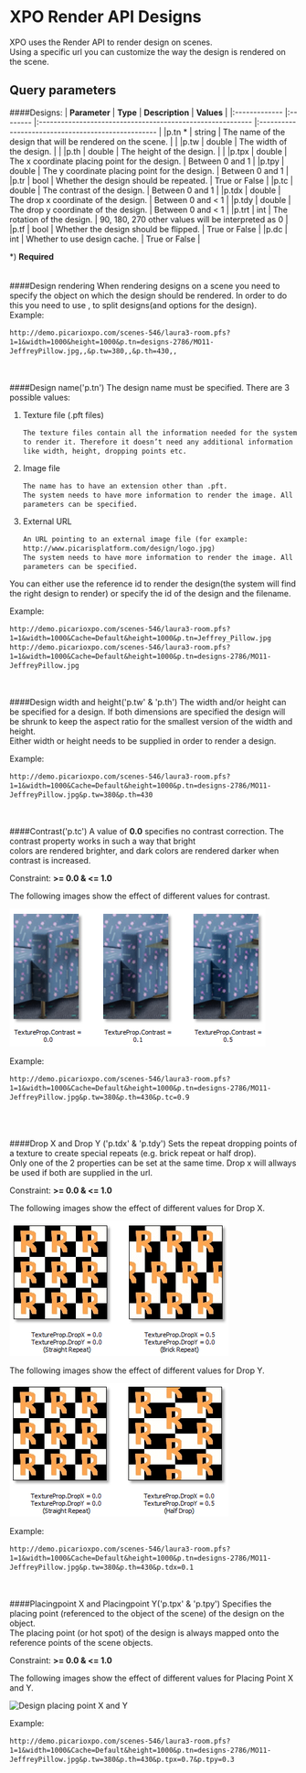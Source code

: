 # XPO Render API Designs

XPO uses the Render API to render design on scenes.<br/>
Using a specific url you can customize the way the design is rendered on the scene.

## Query parameters
####Designs:
| **Parameter** | **Type** | **Description**                   						    | **Values** 						  				 |
|:------------- |:-------- |:---------------------------------------------------------- |:-------------------------------------------------- |
|p.tn *			| string   | The name of the design that will be rendered on the scene. | 								  	                 |
|p.tw 			| double   | The width of the design.								    | 								  	                 |
|p.th 			| double   | The height of the design.								    | 								  	                 |
|p.tpx 			| double   | The x coordinate placing point for the design.			    | Between 0 and 1				  	                 |
|p.tpy 			| double   | The y coordinate placing point for the design.			    | Between 0 and 1				  	                 |
|p.tr 			| bool     | Whether the design should be repeated.					    | True or False					  	                 |
|p.tc 			| double   | The contrast of the design.							    | Between 0 and 1				  	                 |
|p.tdx 			| double   | The drop x coordinate of the design.					    | Between 0 and < 1				  	                 |
|p.tdy 			| double   | The drop y coordinate of the design.					    | Between 0 and < 1				  	                 |
|p.trt 			| int	   | The rotation of the design.							    | 90, 180, 270 other values will be interpreted as 0 |
|p.tf 			| bool	   | Whether the design should be flipped.					    | True or False                                      |
|p.dc 			| int	   | Whether to use design cache.							    | True or False                                      |

*) **Required**
<br /><br /><br />
####Design rendering
When rendering designs on a scene you need to specify the object on which the design should be rendered. In order to do this you need to use , to split designs(and options for the design).<br/>
Example:

	http://demo.picarioxpo.com/scenes-546/laura3-room.pfs?1=1&width=1000&height=1000&p.tn=designs-2786/MO11-JeffreyPillow.jpg,,&p.tw=380,,&p.th=430,,

<br /><br />
####Design name('p.tn')
The design name must be specified. There are 3 possible values:

1.	Texture file (.pft files)

		The texture files contain all the information needed for the system to render it. Therefore it doesn’t need any additional information like width, height, dropping points etc.
		
2.	Image file 

		The name has to have an extension other than .pft.
		The system needs to have more information to render the image. All parameters can be specified.
		
3.	External URL

		An URL pointing to an external image file (for example: http://www.picarisplatform.com/design/logo.jpg) 
		The system needs to have more information to render the image. All parameters can be specified. 
	
You can either use the reference id to render the design(the system will find the right design to render) or specify the id of the design and the filename.

Example:

	http://demo.picarioxpo.com/scenes-546/laura3-room.pfs?1=1&width=1000&Cache=Default&height=1000&p.tn=Jeffrey_Pillow.jpg
	http://demo.picarioxpo.com/scenes-546/laura3-room.pfs?1=1&width=1000&Cache=Default&height=1000&p.tn=designs-2786/MO11-JeffreyPillow.jpg

<br /><br />
####Design width and height('p.tw' & 'p.th')
The width and/or height can be specified for a design. If both dimensions are specified the design will <br />
be shrunk to keep the aspect ratio for the smallest version of the width and height. <br />
Either width or height needs to be supplied in order to render a design.<br />

Example:

	http://demo.picarioxpo.com/scenes-546/laura3-room.pfs?1=1&width=1000&Cache=Default&height=1000&p.tn=designs-2786/MO11-JeffreyPillow.jpg&p.tw=380&p.th=430
	
<br /><br />
####Contrast('p.tc')
A value of **0.0** specifies no contrast correction. The contrast property works in such a way that bright <br />
colors are rendered brighter, and dark colors are rendered darker when contrast is increased.

Constraint: **>= 0.0 & <= 1.0**

The following images show the effect of different values for contrast.

![Design contrast](images/TextureContrast.png "Design contrast")

Example:

	http://demo.picarioxpo.com/scenes-546/laura3-room.pfs?1=1&width=1000&Cache=Default&height=1000&p.tn=designs-2786/MO11-JeffreyPillow.jpg&p.tw=380&p.th=430&p.tc=0.9

<br /><br />	
####Drop X and Drop Y ('p.tdx' & 'p.tdy')
Sets the repeat dropping points of a texture to create special repeats (e.g. brick repeat or half drop).<br />
Only one of the 2 properties can be set at the same time. Drop x will allways be used if both are supplied in the url.

Constraint: **>= 0.0 & <= 1.0**

The following images show the effect of different values for Drop X.

![Design drop X](images/DropX.png "Design drop X")

The following images show the effect of different values for Drop Y.

![Design drop Y](images/DropY.png "Design drop Y")

Example:

	http://demo.picarioxpo.com/scenes-546/laura3-room.pfs?1=1&width=1000&Cache=Default&height=1000&p.tn=designs-2786/MO11-JeffreyPillow.jpg&p.tw=380&p.th=430&p.tdx=0.1

<br /><br />
####Placingpoint X and Placingpoint Y('p.tpx' & 'p.tpy')
Specifies the placing point (referenced to the object of the scene) of the design on the object.<br />
The placing point (or hot spot) of the design is always mapped onto the reference points of the scene objects.

Constraint: **>= 0.0 & <= 1.0**

The following images show the effect of different values for Placing Point X and Y.

![Design placing point X and Y](/images/PlacingPoint.png "Design placing point X and Y")

Example:

	http://demo.picarioxpo.com/scenes-546/laura3-room.pfs?1=1&width=1000&Cache=Default&height=1000&p.tn=designs-2786/MO11-JeffreyPillow.jpg&p.tw=380&p.th=430&p.tpx=0.7&p.tpy=0.3
	